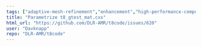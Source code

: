 ```yaml
---
tags: ["adaptive-mesh-refinement","enhancement","high-performance-computing","hpc","manual_trigger_date_event","mesh","modeling","mpi","parallel","parallel-computing","prioritylow","simulation","tests","workloadmedium"]
title: "Parametrize t8_gtest_mat.cxx"
html_url: "https://github.com/DLR-AMR/t8code/issues/620"
user: "Davknapp"
repo: "DLR-AMR/t8code"
---
```



